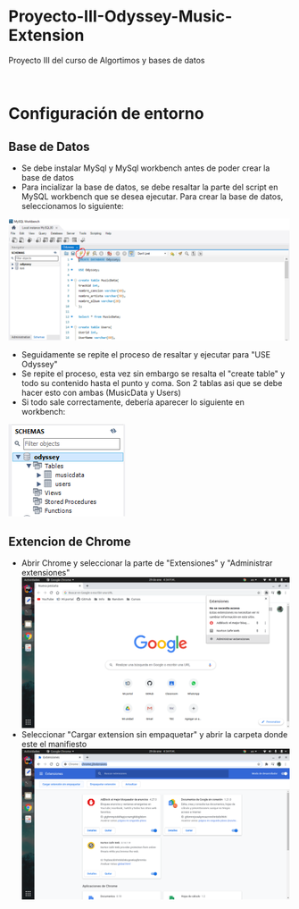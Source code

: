 # Proyecto-III-Odyssey-Music-Extension
Proyecto III del curso de Algortimos y bases de datos

<br>

# Configuración de entorno
## Base de Datos
* Se debe instalar MySql y MySql workbench antes de poder crear la base de datos
* Para incializar la base de datos, se debe resaltar la parte del script en MySQL workbench que se desea ejecutar. Para crear la base de datos, seleccionamos lo siguiente:

![image](https://github.com/roy343/Proyecto-III-Odyssey-Music-Extension/blob/main/Wiki/1.PNG)

* Seguidamente se repite el proceso de resaltar y ejecutar para "USE Odyssey"
* Se repite el proceso, esta vez sin embargo se resalta el "create table" y todo su contenido hasta el punto y coma. Son 2 tablas asi que se debe hacer esto con ambas (MusicData y Users)
* Si todo sale correctamente, debería aparecer lo siguiente en workbench:

![image](https://github.com/roy343/Proyecto-III-Odyssey-Music-Extension/blob/main/Wiki/2.PNG)


## Extencion de Chrome
* Abrir Chrome y seleccionar la parte de "Extensiones" y "Administrar extensiones"
![image](https://github.com/Daval03/Project-OdisseyRadio/blob/main/Resorces/Captura%20de%20pantalla%20de%202021-01-29%2016-34-10.png)
* Seleccionar "Cargar extension sin empaquetar" y abrir la carpeta donde este el manifiesto
![image](https://github.com/Daval03/Project-OdisseyRadio/blob/main/Resorces/Captura%20de%20pantalla%20de%202021-01-29%2016-34-19.png)
